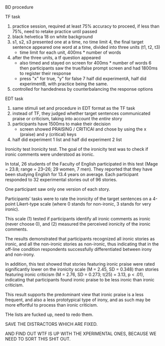 BD procedure

TF task

1. practice session, required at least 75% accuracy to proceed, if less than 75%, need to retake practice until passed
2. black helvetica 18 on white background
3. s1, s2, s3 presented one at a time, no time limit
4, the final target sentence appeared one word at a time, divided into three units (t1, t2, t3)
    - time limit for each unit, 400ms * number of words
5. after the three units, a tf question appeared
    - also timed and stayed on screen for 400ms * number of words
6 then participants saw the true/false prompt screen and had 1800ms to register their response
    - press "x" for true, "y" for false
7 half did experimentA, half did experimentB, with practice being the same. 
8. controlled for handedness by counterbalancing the response options


EDT task
1. same stimuli set and procedure in EDT format as the TF task
2. instead of TF, they judged whether target sentences communicated praise or criticism, taking into account the *entire* story
3. participants have 1500ms to make their decision
    - screen showed PRAISING / CRITICAl and chose by using the x (praise) and y (critical) keys
4. half did experiment 1 list and half did experiment 2 list


Ironicity test
Ironicity test. The goal of the ironicity test was to check if ironic comments were understood as ironic. 

In total, 26 students of the Faculty of English participated in this test (Mage = 23.8; range = 23–26; 29 women, 7 men). They reported that they have been studying English for 13.4 years on average. Each participant responded to 32 experimental stories out of 96 stories. 

One participant saw only one version of each story. 

Participants’ tasks were to rate the ironicity of the target sentences on a 4-point Likert-type scale (where 0 stands for non-ironic, 3 stands for very ironic). 

This scale (1) tested if participants identify all ironic comments as ironic (never choose 0), and (2) measured the perceived ironicity of the ironic comments. 

The results demonstrated that participants recognized all ironic stories as ironic, and all the non-ironic stories as non-ironic, thus indicating that in the off-line condition respondents successfully differentiated between irony and non-irony. 

In addition, this test showed that stories featuring ironic praise were rated significantly lower on the ironicity scale (M = 2.45, SD = 0.348) than stories featuring ironic criticism (M = 2.76, SD = 0.273; t(25) = 3.13, p < .01), indicating that participants found ironic praise to be less ironic than ironic criticism. 

This result supports the predominant view that ironic praise is a less frequent, and also a less prototypical type of irony, and as such may be more effortful to process than ironic criticism.




THe lists are fucked up, need to redo them. 


SAVE THE DISTRACTORS WHICH ARE FIXED. 

AND FIND OUT WTF IS UP WITH THE XPERIMENTAL ONES, BECAUSE WE NEED TO SORT THIS SHIT OUT. 